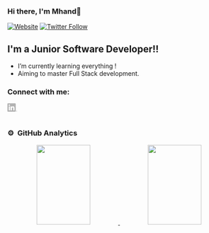 ### Hi there, I'm Mhand👋

[![Website](https://img.shields.io/website?label=Portfolio&style=for-the-badge&url=https%3A%2F%2Fprofile.mhand.live)](https://profile.mhand.live)
[![Twitter Follow](https://img.shields.io/badge/twitter-%231DA1F2.svg?&style=for-the-badge&logo=twitter&logoColor=white&url=https%3A%2F%2Ftwitter.com%2Fmhandmaous)](https://twitter.com/intent/follow?original_referer=https%3A%2F%2Fgithub.com%2Fmmaous&screen_name=mhandmaous)

## I'm a Junior Software Developer!!

- I’m currently learning everything !
- Aiming to master Full Stack development.

### Connect with me:

[<img align="left" alt="mhandmaous | LinkedIn" width="22px" src="./linkedin.png" />][linkedin]

<br />
<br/>

### ⚙️ &nbsp;GitHub Analytics


<p align="center">
<a href="https://github.com/mmaous">
  <img height="180em" width="49%" src="https://github-readme-stats-eight-theta.vercel.app/api?username=mmaous&show_icons=true&theme=dark"/>
  <img height="180em" width="49%" src="https://github-readme-stats-eight-theta.vercel.app/api/top-langs/?username=mmaous&layout=compact&langs_count=8&theme=dark"/>
</a>
</p>

[website]: https://profile.mhand.live
[twitter]: https://twitter.com/mhandmaous
[linkedin]: https://linkedin.com/in/mhandmaous
